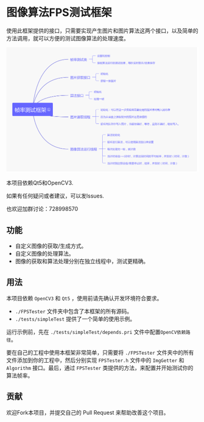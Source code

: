 # 图像算法FPS测试框架

使用此框架提供的接口，只需要实现产生图片和图片算法这两个接口，以及简单的方法调用，就可以方便的测试图像算法的处理速度。

![思维导图](./docs/imgs/FPSTestFramework.png "FPS-Test-Framework")

本项目依赖Qt5和OpenCV3.

如果有任何疑问或者建议，可以发Issues.

也欢迎加群讨论：728998570


## 功能

- 自定义图像的获取/生成方式。
- 自定义图像的处理算法。
- 图像的获取和算法处理分别在独立线程中，测试更精确。


## 用法

本项目依赖 `OpenCV3` 和 `Qt5` ，使用前请先确认开发环境符合要求。

- `./FPSTester` 文件夹中包含了本框架的所有源码。
- `./tests/simpleTest` 提供了一个简单的使用示例。

运行示例前，先在 `./tests/simpleTest/depends.pri` 文件中配置`OpenCV依赖路径`。

要在自己的工程中使用本框架非常简单，只需要将 `./FPSTester` 文件夹中的所有文件添加到你的工程中，然后分别实现 `FPSTester.h` 文件中的 `ImgGetter` 和 `Algorithm` 接口。最后，通过 `FPSTester` 类提供的方法，来配置并开始测试你的算法帧率。


## 贡献
欢迎Fork本项目，并提交自己的 Pull Request 来帮助改善这个项目。

